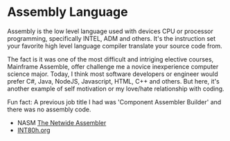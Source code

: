 # Assembly Language
Assembly is the low level language used with devices CPU or processor programming, specifically INTEL, ADM and others. It's the instruction set your favorite high level language compiler translate your source code from. 

The fact is it was one of the most difficult and intriging elective courses, Mainframe Assemble, offer challenge me a novice inexperience computer science major. Today, I think most software developers or engineer would prefer C#, Java, NodeJS, Javascript, HTML, C++ and others. But here, it's another example of self motivation or my love/hate relationship with coding.

Fun fact: A previous job title I had was 'Component Assembler Builder' and there was no assembly code.

- NASM [The Netwide Assembler](https://www.nasm.us/doc/)  
- [INT80h.org](http://www.int80h.org/)  

